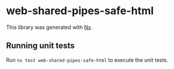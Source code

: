 # web-shared-pipes-safe-html

This library was generated with [Nx](https://nx.dev).

## Running unit tests

Run `nx test web-shared-pipes-safe-html` to execute the unit tests.
